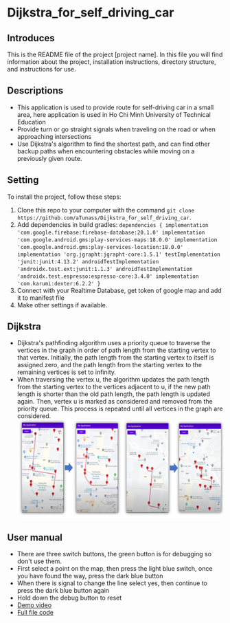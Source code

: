 # Dijkstra_for_self_driving_car
## Introduces
This is the README file of the project [project name]. In this file you will find information about the project, installation instructions, directory structure, and instructions for use.
## Descriptions
- This application is used to provide route for self-driving car in a small area, here application is used in Ho Chi Minh University of Technical Education
- Provide turn or go straight signals when traveling on the road or when approaching intersections
- Use Dijkstra's algorithm to find the shortest path, and can find other backup paths when encountering obstacles while moving on a previously given route.
## Setting
To install the project, follow these steps:
1. Clone this repo to your computer with the command `git clone https://github.com/aTunass/Dijkstra_for_self_driving_car`.
2. Add dependencies in build gradles:
``dependencies {
    implementation 'com.google.firebase:firebase-database:20.1.0'
    implementation 'com.google.android.gms:play-services-maps:18.0.0'
    implementation 'com.google.android.gms:play-services-location:18.0.0'
    implementation 'org.jgrapht:jgrapht-core:1.5.1'
    testImplementation 'junit:junit:4.13.2'
    androidTestImplementation 'androidx.test.ext:junit:1.1.3'
    androidTestImplementation 'androidx.test.espresso:espresso-core:3.4.0'
    implementation 'com.karumi:dexter:6.2.2'
}``
3. Connect with your Realtime Database, get token of google map and add it to manifest file
4. Make other settings if available.
## Dijkstra
- Dijkstra's pathfinding algorithm uses a priority queue to traverse the vertices in the graph in order of path length from the starting vertex to that vertex. Initially, the path length from the starting vertex to itself is assigned zero, and the path length from the starting vertex to the remaining vertices is set to infinity.
- When traversing the vertex u, the algorithm updates the path length from the starting vertex to the vertices adjacent to u, if the new path length is shorter than the old path length, the path length is updated again. Then, vertex u is marked as considered and removed from the priority queue. This process is repeated until all vertices in the graph are considered.
![Alt Text](app/src/main/res/drawable-v24/anh.png)
## User manual
- There are three switch buttons, the green button is for debugging so don't use them.
- First select a point on the map, then press the light blue switch, once you have found the way, press the dark blue button
- When there is signal to change the line select yes, then continue to press the dark blue button again
- Hold down the debug button to reset
- [Demo video](https://www.youtube.com/watch?v=MvrC0cSQjAA)
- [Full file code](https://drive.google.com/file/d/15-TzUzHYHEvFMTk6PzW1-D6_slK2tslU/view?usp=sharing)

